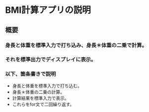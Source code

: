 # BMI計算アプリの説明
## 概要
### 身長と体重を標準入力で打ち込み、身長＊体重の二乗で計算。
### それを標準出力でディスプレイに表示。
### 以下、箇条書きで説明
- 身長と体重を標準入力で打ち込む。
- 身長＊体重の二乗の計算。
- 計算結果を標準入力で表示。
- これらをfor文で二回繰り返す。
